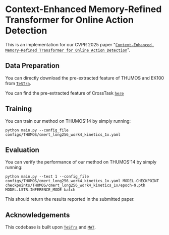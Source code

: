 # Context-Enhanced Memory-Refined Transformer for Online Action Detection

This is an implementation for our CVPR 2025 paper "[`Context-Enhanced Memory-Refined Transformer for Online Action Detection`](https://github.com/pangzhan27/cmert.io)".


## Data Preparation

You can directly download the pre-extracted feature of THUMOS and EK100 from [`TeSTra`](https://github.com/zhaoyue-zephyrus/TeSTra#pre-extracted-feature).

You can find the pre-extracted feature of CrossTask [`here`](https://github.com/DmZhukov/CrossTask)


## Training

You can train our method on THUMOS'14 by simply running:
```train
python main.py --config_file configs/THUMOS/cmert_long256_work4_kinetics_1x.yaml
```

## Evaluation

You can verify the performance of our method on THUMOS'14 by simply running:
```eval
python main.py --test 1 --config_file configs/THUMOS/cmert_long256_work4_kinetics_1x.yaml MODEL.CHECKPOINT checkpoints/THUMOS/cmert_long256_work4_kinetics_1x/epoch-9.pth MODEL.LSTR.INFERENCE_MODE batch
```
This should return the results reported in the submitted paper.




## Acknowledgements

This codebase is built upon [`TeSTra`](https://github.com/zhaoyue-zephyrus/TeSTra) and  [`MAT`](https://github.com/Echo0125/MAT-Memory-and-Anticipation-Transformer).


